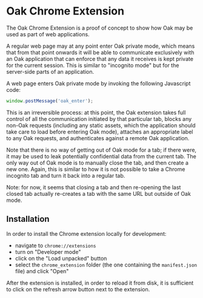 # Oak Chrome Extension

The Oak Chrome Extension is a proof of concept to show how Oak may be used as
part of web applications.

A regular web page may at any point enter Oak private mode, which means that
from that point onwards it will be able to communicate exclusively with an Oak
application that can enforce that any data it receives is kept private for the
current session. This is similar to "incognito mode" but for the server-side
parts of an application.

A web page enters Oak private mode by invoking the following Javascript code:

```javascript
window.postMessage('oak_enter');
```

This is an irreversible process: at this point, the Oak extension takes full
control of all the communication initiated by that particular tab, blocks any
non-Oak requests (including any static assets, which the application should take
care to load before entering Oak mode), attaches an appropriate label to any Oak
requests, and authenticates against a remote Oak application.

Note that there is no way of getting out of Oak mode for a tab; if there were,
it may be used to leak potentially confidential data from the current tab. The
only way out of Oak mode is to manually close the tab, and then create a new
one. Again, this is similar to how it is not possible to take a Chrome incognito
tab and turn it back into a regular tab.

Note: for now, it seems that closing a tab and then re-opening the last closed
tab actually re-creates a tab with the same URL but outside of Oak mode.

## Installation

In order to install the Chrome extension locally for development:

- navigate to `chrome://extensions`
- turn on "Developer mode"
- click on the "Load unpacked" button
- select the `chrome_extension` folder (the one containing the `manifest.json`
  file) and click "Open"

After the extension is installed, in order to reload it from disk, it is
sufficient to click on the refresh arrow button next to the extension.

